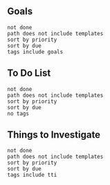 ## Goals
```tasks
not done
path does not include templates
sort by priority
sort by due
tags include goals
```


## To Do List
```tasks
not done
path does not include templates
sort by priority
sort by due
no tags
```


## Things to Investigate
```tasks
not done
path does not include templates
sort by priority
sort by due
tags include tti
```

